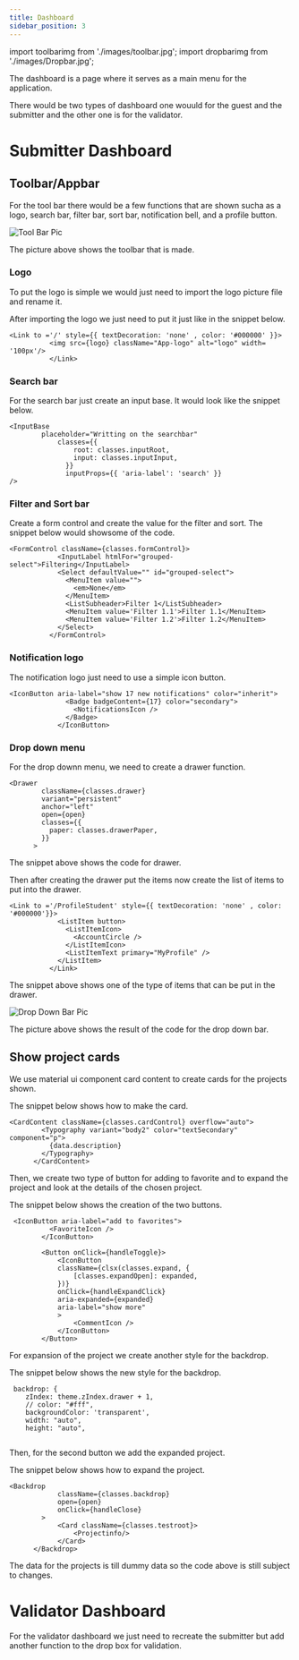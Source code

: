 ```yaml
---
title: Dashboard
sidebar_position: 3
---
```


import toolbarimg from './images/toolbar.jpg';
import dropbarimg from './images/Dropbar.jpg';

The dashboard is a page where it serves as a main menu for the application.

There would be two types of dashboard one wouuld for the guest and the submitter and the other one is for the validator.


# Submitter Dashboard 

## Toolbar/Appbar

For the tool bar there would be a few functions that are shown sucha as a logo, search bar, filter bar, sort bar, notification bell, and a profile button.

<img src={toolbarimg} alt="Tool Bar Pic"/>

The picture above shows the toolbar that is made.

### Logo

To put the logo is simple we would just need to import the logo picture file and rename it. 

After importing the logo we just need to put it just like in the snippet below.
```
<Link to ='/' style={{ textDecoration: 'none' , color: '#000000' }}>
          <img src={logo} className="App-logo" alt="logo" width= '100px'/>
          </Link>
```

### Search bar

For the search bar just create an input base. It would look like the snippet below.
```
<InputBase
        placeholder="Writting on the searchbar"
            classes={{
                root: classes.inputRoot,
                input: classes.inputInput,
              }}
              inputProps={{ 'aria-label': 'search' }}
/>
```

### Filter and Sort bar

Create a form control and create the value for the filter and sort.
The snippet below would showsome of the code.
```
<FormControl className={classes.formControl}>
            <InputLabel htmlFor="grouped-select">Filtering</InputLabel>
            <Select defaultValue="" id="grouped-select">
              <MenuItem value="">
                <em>None</em>
              </MenuItem>
              <ListSubheader>Filter 1</ListSubheader>
              <MenuItem value='Filter 1.1'>Filter 1.1</MenuItem>
              <MenuItem value='Filter 1.2'>Filter 1.2</MenuItem>
            </Select>
          </FormControl>
```

### Notification logo

The notification logo just need to use a simple icon button.
```
<IconButton aria-label="show 17 new notifications" color="inherit">
              <Badge badgeContent={17} color="secondary">
                <NotificationsIcon />
              </Badge>
            </IconButton>
```

### Drop down menu

For the drop downn menu, we need to create a drawer function.

```
<Drawer
        className={classes.drawer}
        variant="persistent"
        anchor="left"
        open={open}
        classes={{
          paper: classes.drawerPaper,
        }}
      >
```
The snippet above shows the code for drawer.

Then after creating the drawer put the items now create the list of items to put into the drawer.
```
<Link to ='/ProfileStudent' style={{ textDecoration: 'none' , color: '#000000'}}>
            <ListItem button>
              <ListItemIcon>
                <AccountCircle />
              </ListItemIcon>
              <ListItemText primary="MyProfile" />
            </ListItem>
          </Link>
```
The snippet above shows one of the type of items that can be put in the drawer.

<img src={dropbarimg} alt="Drop Down Bar Pic"/>

The picture above shows the result of the code for the drop down bar.

## Show project cards

We use material ui component card content to create cards for the projects shown.

The snippet below shows how to make the card.

```
<CardContent className={classes.cardControl} overflow="auto">
        <Typography variant="body2" color="textSecondary" component="p">
          {data.description}
        </Typography>
      </CardContent>
```

Then, we create two type of button for adding to favorite and to expand the project and look at the details of the chosen project.

The snippet below shows the creation of the two buttons.
```
 <IconButton aria-label="add to favorites">
          <FavoriteIcon />
        </IconButton>
         
        <Button onClick={handleToggle}>
            <IconButton
            className={clsx(classes.expand, {
                [classes.expandOpen]: expanded,
            })}
            onClick={handleExpandClick}
            aria-expanded={expanded}
            aria-label="show more"
            >
                <CommentIcon /> 
            </IconButton>
        </Button>
```

For expansion of the project we create another style for the backdrop.

The snippet below shows the new style for the backdrop.
```
 backdrop: {
    zIndex: theme.zIndex.drawer + 1,
    // color: "#fff",
    backgroundColor: 'transparent',
    width: "auto",
    height: "auto",
    
```

Then, for the second button we add the expanded project.

The snippet below shows how to expand the project.
```
<Backdrop
            className={classes.backdrop}
            open={open}
            onClick={handleClose}
        >
            <Card className={classes.testroot}>
                <Projectinfo/>
            </Card>
      </Backdrop>
```

The data for the projects is till dummy data so the code above is still subject to changes.
# Validator Dashboard

For the validator dashboard we just need to recreate the submitter but add another function to the drop box for validation.

